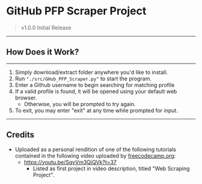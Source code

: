 # GitHub PFP Scraper Project

> v1.0.0 Initial Release

---

## How Does it Work?

---

1. Simply download/extract folder anywhere you'd like to install.
2. Run `"./src/GHub_PFP_Scraper.py"` to start the program.
3. Enter a Github username to begin searching for matching profile
4. If a valid profile is found, it will be opened using your default web browser.
   - Otherwise, you will be prompted to try again.
5. To exit, you may enter "exit" at any time while prompted for input.

---

## Credits

- Uploaded as a personal rendition of one of the following tutorials contained in the following video uploaded by [freecodecamp.org](http://freecodecamp.org/):
  - <https://youtu.be/SqvVm3QiQVk?t=37>
    - Listed as first project in video description, titled "Web Scraping Project".
